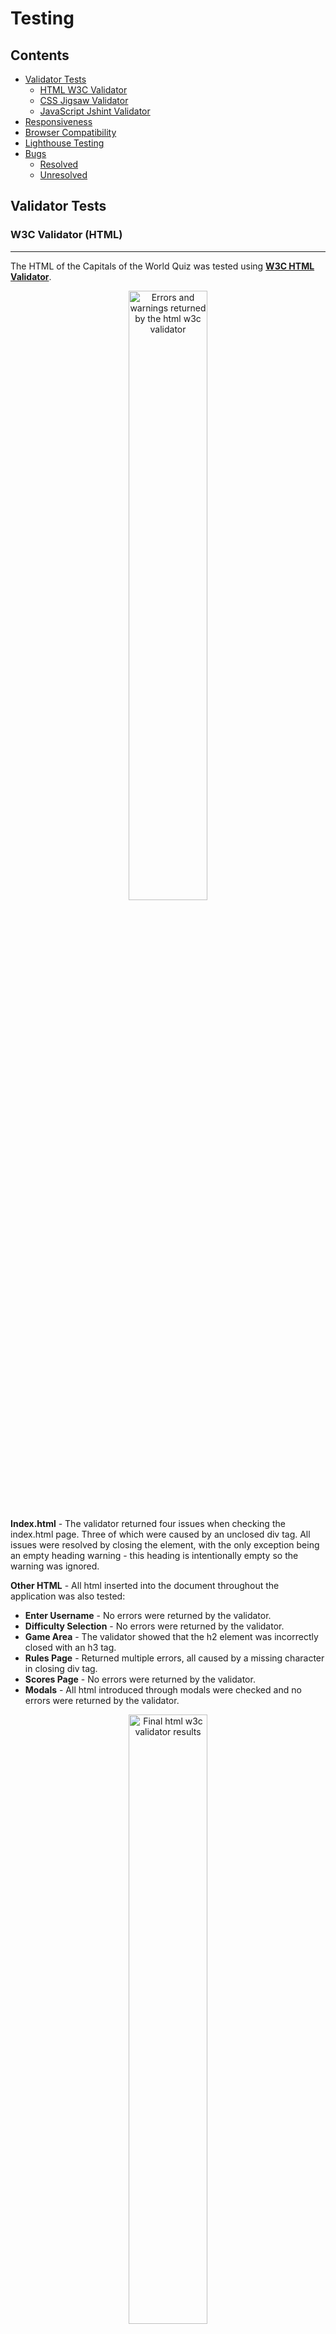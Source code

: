 # **Testing**

## Contents
- [Validator Tests](#validator-tests)
    - [HTML W3C Validator](#w3c-validator)
    - [CSS Jigsaw Validator](#css-jigsaw-validator)
    - [JavaScript Jshint Validator](#css-jigsaw-validator)
- [Responsiveness](#responsiveness)
- [Browser Compatibility](#browser-compatibility)
- [Lighthouse Testing](#lighthouse-testing)
- [Bugs](#bugs)
    - [Resolved](#resolved)
    - [Unresolved](#unresolved)

## Validator Tests

### W3C Validator (HTML)
---
The HTML of the Capitals of the World Quiz was tested using [**W3C HTML Validator**](https://validator.w3.org/). 

<p  align="center"><img  src="assets/readme-images/html-errors.png" alt="Errors and warnings returned by the html w3c validator" width="50%"></p>

**Index.html** - The validator returned four issues when checking the index.html page. Three of which were caused by an unclosed div tag. All issues were resolved by closing the element, with the only exception being an empty heading warning - this heading is intentionally empty so the warning was ignored.

**Other HTML** - All html inserted into the document throughout the application was also tested:

-   **Enter Username** - No errors were returned by the validator.
-   **Difficulty Selection** - No errors were returned by the validator.
-   **Game Area** - The validator showed that the h2 element was incorrectly closed with an h3 tag.
-   **Rules Page** - Returned multiple errors, all caused by a missing character in closing div tag.
-   **Scores Page** - No errors were returned by the validator.
-   **Modals** - All html introduced through modals were checked and no errors were returned by the validator.

<p  align="center"><img  src="assets/readme-images/html-validation.png" alt="Final html w3c validator results" width="50%"></p>

All warnings returned by the validator have since been resolved and all HTML code now passes through without issue (The exception being the empty h3 tag mentioned previously).

[Back to contents](#contents)

### **Jigsaw Validator (CSS)**
---
The HTML of the Capitals of the World Quiz was tested using the [**Jigsaw CSS Validator**](https://jigsaw.w3.org/css-validator/). 

<p  align="center"><img  src="assets/readme-images/css-errors.png" alt="Errors and warnings returned by the css jigsaw validator" width="50%"></p>

The Jigsaw Validator returned two errors, both pertaining to two font-weight rules with the incorrect values. 

<p  align="center"><img  src="assets/readme-images/css-validated.png" alt="Css jigsaw validator confirming that there are no issues with the CSS code" width="50%"></p>

Both of these issues have since been resolved and the validator no longer shows any warnings.

[Back to contents](#contents)

## **Jshint Validator (JavaScript)**
---
The JavaScript of the Capitals of the World Quiz was tested using the [**Jshint Javascript Validator**](https://jshint.com/). 

<p  align="center"><img  src="assets/readme-images/js-errors.png" alt="Jshint validator initial results" width="75%"></p>

The validator initially showed 152 warnings. 

Many of these were resolved by including '**jshint esversion: 6**' at the top of the script - this specifies to the validator that the code uses ECMAScript 6 syntax. 

The vast majority of the remaining warnings were related to misplaced semi-colons and a few were undeclared variables that had been missed in the development process. All unecessary semi-colons were removed and undeclared variables declared.

<p  align="center"><img  src="assets/readme-images/js-final-error.png" alt="Jshint validator final warning" width="75%"></p>

The final warning encountered was resolved by rearranging the order of the showAnswer function, ensuring that the function was declared outside the loop.

<p  align="center"><img  src="assets/readme-images/js-resolved.png" alt="Jshint validator final warning" width="75%"></p>

All warnings indicated by Jshint were resolved and the validator no longer returns any warnings.

[Back to contents](#contents)

## **Responsiveness**

The application is desktop first, meaning that it was designed to function at its best on larger screen sizes, however it has also been made responsive to most viewport dimensions. The following is a list of all of the specific resolutions and devices that the application has been tested on:

<p  align="center"><img  src="assets/readme-images/responsive-testing.png" alt="List of devices that responsiveness has been tested on" width="50%"></p>

The issue that kept returning seemed to be centering the modal in the middle of the screen vertically when it pops up - this was somewhat remedied through media queries but sometimes it will still appear slightly off center. Another issue stems from one of the padlock icons breaking to a second line before the other - this can knock the symmetry of the difficulty selection page. 

// Fix this is time
The application also struggled on very small mobile phones (320px width) during testing. Although still playable, the menu pushes icons off of the screen and can disjoint the whole page.

Learning from the responsive testing, in future developments it might be beneficial to design the application in mobile format first and build up from there. Although the game holds up on most smaller devices it looks markedly better on desktop, so if there was more time that is an area that would be a focus of improvement.

[Back to contents](#contents)

## **Browser Compatibility** 
The Capitals of the World game has been tested on Google Chrome, Mozilla Firefox, Safari, and Opera. On each browser the game has been played through fully, every icon has been checked for functionality, the game has been tested on different viewport sizes, and links have been opened to ensure that they work correctly.

**Chrome** - No discernable issues.
**Mozilla Firefox** - No discernable issues.
**Safari** - The game overall felt slower, and there was a delay to the sound playing.
**Opera** - When not in full screen mode, game panel can spill over top and bottom of browser (Macbook).

Accross all sites the game functionality is retained, links open correctly, and buttons and icons work as expected. In terms of aesthetic, the responsiveness is unaffected on all of the browsers except for Opera. Due to the sidebar on Opera, in some situations the sizing is skewed - this was discovered on the Macbook 13" used to develop the application. The only other noticable change accross the browsers was a delay to sounds playing on Safari, this made the game feel slower and less responsive to user actions.

[Back to contents](#contents)

## **Lighthouse Testing**

<p  align="center"><img  src="assets/readme-images/lighthouse-testing.png" alt="Lighthouse testing results" width="75%"></p>

The lighthouse testing initially showed worse SEO than expected - this issue was resolved by adding a meta description and keywords to the head of the html document. In order to improve the performance on mobile, the advice from the Lighthouse report was to compress site images. The only image on the entire application is the background image, and despite following the advice by compressing it, the performance stayed at a similar level.

[Back to contents](#contents)

## **Bugs**

### **Resolved**

**Answers Appearing Twice** - One of the main bugs throughout the development process was the issue of randomizing the answer options in the game. After trying different functions, the issue was finally resolved by selecting four random indexes and pushing their values to an array. By using the .includes() method, answers were prevented from appearing twice. The same method was then used for the correct answer where it would generate an index of which button to occupy, but would only execute if its value does not exist in the array (Since the change, double answers have yet to reappear in testing).

**Answers Not Displaying** - An issue that took up a fair amount of time in the development process was the answers not displaying in the game area when the game was started in specific scenarios. After hours of comparing vales and types of data, the solution was simply that the buttons had to be reassigned on every game iteration.

**Home/Back Icon** - In pages the home icon and back icon would not load the main menu. The reason for this was that the file path in the a element was set from the position of the JavaScript file, and not from the index.html itself - where the JavaScript was inserting the html.

**Hover Issues** - During the game the CSS hover pseudo class would not function as expected. The issue was related to the CSS alterations made by JavaScript taking precedent. The bug was resolved by adding classes with greater importance to the function, meaning that the hover had better priority.

[Back to contents](#contents)

### **Unresolved**

**Correct Answer** - A bug that remains unresolved is that sometimes the correct answer sound will not play when it succeeds another correct answer. This does not happen every time however, and appears to be affected by how quickly the next answer is triggered.

**Modal Position** - Throughout different viewport sizes, the modal will sometimes not appear in the center of the screen vertically.

**Padlock** - The padlock icon in the difficulty selection are meant to start on a new line at the same point. There are instances where sometimes one padlock will break onto a new line before the other, upsetting the symmetry of the design.

[Back to contents](#contents)